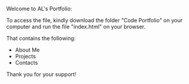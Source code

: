 Welcome to AL's Portfolio:

To access the file, kindly download the folder "Code Portfolio" on your computer and run the file "index.html" on your browser.

That contains the following:
- About Me
- Projects
- Contacts

Thank you for your support!
